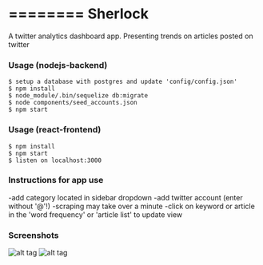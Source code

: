 ========
Sherlock
========

A twitter analytics dashboard app. Presenting trends on articles posted on twitter

### Usage (nodejs-backend)

```
$ setup a database with postgres and update 'config/config.json'
$ npm install
$ node_module/.bin/sequelize db:migrate
$ node components/seed_accounts.json
$ npm start
```

### Usage (react-frontend)

```
$ npm install
$ npm start
$ listen on localhost:3000
```

### Instructions for app use
-add category located in sidebar dropdown
-add twitter account (enter without '@'!)
-scraping may take over a minute
-click on keyword or article in the 'word frequency' or 'article list' to update view

### Screenshots

![alt tag](http://i1156.photobucket.com/albums/p573/johnnyhsiao/Screen%20Shot%202016-04-29%20at%207.01.27%20PM_zps2i5sjrru.png "Sherlock: Dashboard view part 1")
![alt tag](http://i1156.photobucket.com/albums/p573/johnnyhsiao/Screen%20Shot%202016-04-29%20at%207.02.08%20PM_zpsw7nbj6il.png "Sherlock: Dashboard view part 2")